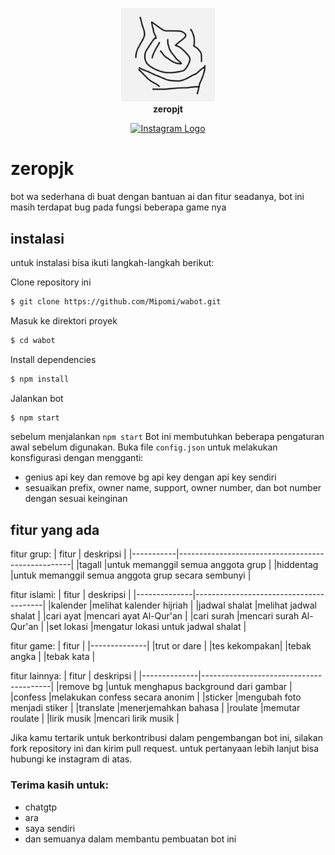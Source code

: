 <p align="center">
    <img src="Untitled-1.png" alt="foto bot" width="150"/><br>
    <b>zeropjt</b>
</p>
<p align="center">
  <a href="https://instagram.com/tnyeouu" target="_blank">
    <img src="https://upload.wikimedia.org/wikipedia/commons/a/a5/Instagram_icon.png" alt="Instagram Logo" width="25"/>
  </a>
</p>

# zeropjk

bot wa sederhana di buat dengan bantuan ai dan fitur seadanya, bot ini masih terdapat bug pada fungsi beberapa game nya

## instalasi

untuk instalasi bisa ikuti langkah-langkah berikut:

Clone repository ini
```bash
$ git clone https://github.com/Mipomi/wabot.git
```
Masuk ke direktori proyek
```bash
$ cd wabot
```
Install dependencies
```bash
$ npm install
```
Jalankan bot
```bash
$ npm start
```
sebelum menjalankan `npm start` Bot ini membutuhkan beberapa pengaturan awal sebelum digunakan. Buka file `config.json` untuk melakukan konsfigurasi dengan mengganti:
- genius api key dan remove bg api key dengan api key sendiri
- sesuaikan prefix, owner name, support, owner number, dan bot number dengan sesuai keinginan

## fitur yang ada
fitur grup:
|   fitur   |                   deskripsi                       |
|-----------|---------------------------------------------------|
|tagall     |untuk memanggil semua anggota grup                 |
|hiddentag  |untuk memanggil semua anggota grup secara sembunyi |

fitur islami:
|   fitur      |               deskripsi                |
|--------------|----------------------------------------|
|kalender      |melihat kalender hijriah                |
|jadwal shalat |melihat jadwal shalat                   |
|cari ayat     |mencari ayat Al-Qur'an                  |
|cari surah    |mencari surah Al-Qur'an                 |
|set lokasi    |mengatur lokasi untuk jadwal shalat     |

fitur game:
|   fitur      |
|--------------|
|trut or dare  |
|tes kekompakan|
|tebak angka   |
|tebak kata    |

fitur lainnya:
|   fitur      |               deskripsi                |
|--------------|----------------------------------------|
|remove bg     |untuk menghapus background dari gambar  |
|confess       |melakukan confess secara anonim         |
|sticker       |mengubah foto menjadi stiker            |
|translate     |menerjemahkan bahasa                    |
|roulate       |memutar roulate                         |
|lirik musik   |mencari lirik musik                     |

Jika kamu tertarik untuk berkontribusi dalam pengembangan bot ini, silakan fork repository ini dan kirim pull request. untuk pertanyaan lebih lanjut bisa hubungi ke instagram di atas.

### Terima kasih untuk:
* chatgtp
* ara
* saya sendiri
* dan semuanya dalam membantu pembuatan bot ini
